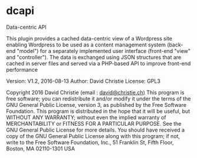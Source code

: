 # dcapi
Data-centric API

This plugin provides a cached data-centric view of a Wordpress site enabling Wordpress to be used as a content management system (back-end "model") for a separately implemented user interface (front-end "view" and "controller"). The data is exchanged using JSON structures that are cached in server files and served via a PHP-based API to improve front-end performance

Version: V1.2, 2016-08-13
Author: David Christie
License: GPL3

Copyright 2016  David Christie  (email : david@christie.ch)
    This program is free software; you can redistribute it and/or modify
    it under the terms of the GNU General Public License, version 3, as 
    published by the Free Software Foundation.
    This program is distributed in the hope that it will be useful,
    but WITHOUT ANY WARRANTY; without even the implied warranty of
    MERCHANTABILITY or FITNESS FOR A PARTICULAR PURPOSE.  See the
    GNU General Public License for more details.
    You should have received a copy of the GNU General Public License
    along with this program; if not, write to the Free Software
    Foundation, Inc., 51 Franklin St, Fifth Floor, Boston, MA  02110-1301  USA
